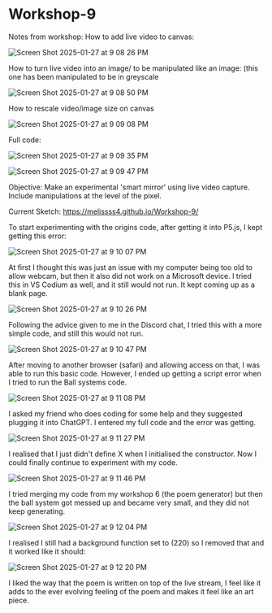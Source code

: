 # Workshop-9


Notes from workshop:
How to add live video to canvas:

![Screen Shot 2025-01-27 at 9 08 26 PM](https://github.com/user-attachments/assets/51560d31-02b7-4126-9111-fc43537f04d6)


How to turn live video into an image/ to be manipulated like an image: (this one has been manipulated to be in greyscale

![Screen Shot 2025-01-27 at 9 08 50 PM](https://github.com/user-attachments/assets/00d6cc3f-a0f6-479e-9e50-671ddb828d74)


How to rescale video/image size on canvas 

![Screen Shot 2025-01-27 at 9 09 08 PM](https://github.com/user-attachments/assets/35c0787a-6726-4d08-ba27-7bdad5a140ff)

Full code:

![Screen Shot 2025-01-27 at 9 09 35 PM](https://github.com/user-attachments/assets/4942f51b-f801-47b5-aa9e-066b766a5720)

![Screen Shot 2025-01-27 at 9 09 47 PM](https://github.com/user-attachments/assets/cbe2dee5-6aaf-4f55-b476-c83c6440808d)



Objective:
Make an experimental 'smart mirror' using live video capture.
Include manipulations at the level of the pixel.

Current Sketch: https://melissss4.github.io/Workshop-9/ 

To start experimenting with the origins code, after getting it into P5.js, I kept getting this error:

![Screen Shot 2025-01-27 at 9 10 07 PM](https://github.com/user-attachments/assets/1e4b575a-57c3-4bdf-9756-3e7001bfa842)

At first I thought this was just an issue with my computer being too old to allow webcam, but then it also did not work on a Microsoft device. I tried this in VS Codium as well, and it still would not run. It kept coming up as a blank page. 

![Screen Shot 2025-01-27 at 9 10 26 PM](https://github.com/user-attachments/assets/db3b09a7-f7e0-4893-849a-d1bfc8767c7b)

Following the advice given to me in the Discord chat, I tried this with a more simple code, and still this would not run. 

![Screen Shot 2025-01-27 at 9 10 47 PM](https://github.com/user-attachments/assets/8fe0920c-1cae-4f38-af7d-7c1250baacb5)

After moving to another browser (safari) and allowing access on that, I was able to run this basic code. 
However, I ended up getting a script error when I tried to run the Ball systems code. 

![Screen Shot 2025-01-27 at 9 11 08 PM](https://github.com/user-attachments/assets/e6a6d9d4-19db-4e86-b36f-988566ebb7c7)

I asked my friend who does coding for some help and they suggested plugging it into ChatGPT. I entered my full code and the error  was getting. 

![Screen Shot 2025-01-27 at 9 11 27 PM](https://github.com/user-attachments/assets/f71336b6-3777-4fc6-92ee-a49cc81e21e0)

I realised that I just didn't define X when I initialised the constructor. Now I could finally continue to experiment with my code. 

![Screen Shot 2025-01-27 at 9 11 46 PM](https://github.com/user-attachments/assets/01a6ff22-3b45-471a-a9d9-b0dad7e72a91)

I tried merging my code from my workshop 6 (the poem generator) but then the ball system got messed up and became very small, and they did not keep generating. 

![Screen Shot 2025-01-27 at 9 12 04 PM](https://github.com/user-attachments/assets/9ed22671-af81-4521-b587-652e5366bbdf)

I realised I still had a background function set to (220) so I removed that and it worked like it should:

![Screen Shot 2025-01-27 at 9 12 20 PM](https://github.com/user-attachments/assets/99a59548-4421-4eda-bcea-27ffcfee130b)

I liked the way that the poem is written on top of the live stream, I feel like it adds to the ever evolving feeling of the poem and makes it feel like an art piece. 























